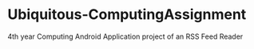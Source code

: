 # Ubiquitous-ComputingAssignment
4th year Computing Android Application project of an RSS Feed Reader
